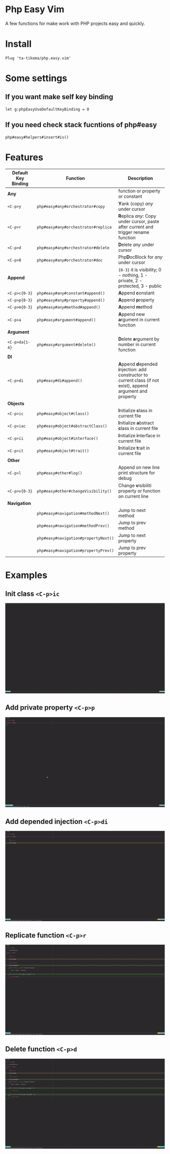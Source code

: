 # Php Easy Vim

A few functions for make work with PHP projects easy and quickly.

# Install

```vim
Plug 'ta-tikoma/php.easy.vim'
```

# Some settings

## If you want make self key binding

```vim
let g:phpEasyUseDefaultKeyBinding = 0
```

## If you need check stack fucntions of php#easy

```vim
php#easy#helpers#insert#is()
```

# Features

| Default Key Binding | Function  | Description |
| --- | --- | --- |
| **Any**             |                                           | function or property or constant |
| `<C-p>y`            | `php#easy#any#orchestrator#copy`          | **Y**ank (copy) *any* under cursor |
| `<C-p>r`            | `php#easy#any#orchestrator#replica`       | **R**eplica *any*: Copy under cursor, paste after current and trigger rename function |
| `<C-p>d`            | `php#easy#any#orchestrator#delete`        | **D**elete *any* under cursor |
| `<C-p>8`            | `php#easy#any#orchestrator#doc`           | Php**D**ocBlock for *any* under cursor |
| **Append**          |                                           | `{0-3}` it is visibility; 0 - nothing, 1 - private, 2 - protected, 3 - public |
| `<C-p>c{0-3}`       | `php#easy#any#constant#append()`              | **A**ppend **c**onstant |
| `<C-p>p{0-3}`       | `php#easy#any#property#append()`              | **A**ppend **p**roperty |
| `<C-p>m{0-3}`       | `php#easy#any#method#append()`                | **A**ppend **m**ethod |
| `<C-p>a`            | `php#easy#argument#append()`              | **A**ppend new **a**rgument in current function |
| **Argument**        |||
| `<C-p>da{1-4}`      | `php#easy#argument#delete()`              | **D**elete **a**rgument by number in current function |
| **DI**              |||
| `<C-p>di`           | `php#easy#di#append()`                    | **A**ppend **d**epended **i**njection: add constructor to current class (if not exist), append argument and property |
| **Objects**         |||
| `<C-p>ic`           | `php#easy#object#class()`                 | **I**nitialize **c**lass in current file |
| `<C-p>iac`          | `php#easy#object#abstractClass()`         | **I**nitialize **a**bstract **c**lass in current file |
| `<C-p>ii`           | `php#easy#object#interface()`             | **I**nitialize **i**nterface in current file |
| `<C-p>it`           | `php#easy#object#trait()`                 | **I**nitialize **t**rait in current file |
| **Other**           |||
| `<C-p>l`            | `php#easy#other#log()`                    | Append on new line print structure for debug |
| `<C-p>v{0-3}`       | `php#easy#other#changeVisibility()`       | Change **v**isibiliti property or function on current line |
| **Navigation**      |||
|                     | `php#easy#navigation#methodNext()`        | Jump to next method |
|                     | `php#easy#navigation#methodPrev()`        | Jump to prev method |
|                     | `php#easy#navigation#propertyNext()`      | Jump to next property |
|                     | `php#easy#navigation#propertyPrev()`      | Jump to prev property |

# Examples

## Init class `<C-p>ic`

![init class](https://raw.githubusercontent.com/ta-tikoma/php.easy.vim/main/example/c-p-ic.gif)

## Add private property `<C-p>p`

![add private property](https://raw.githubusercontent.com/ta-tikoma/php.easy.vim/main/example/c-p-p.gif)

## Add depended injection `<C-p>di`

![add depended injection ](https://raw.githubusercontent.com/ta-tikoma/php.easy.vim/main/example/c-p-di.gif)

## Replicate function `<C-p>r`

![replicate function](https://raw.githubusercontent.com/ta-tikoma/php.easy.vim/main/example/c-p-r.gif)

## Delete function `<C-p>d`

![delete function](https://raw.githubusercontent.com/ta-tikoma/php.easy.vim/main/example/c-p-d.gif)
